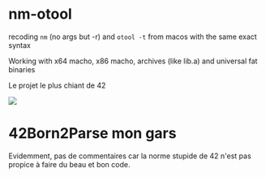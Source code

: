 # nm-otool

recoding `nm` (no args but -r) and `otool -t` from macos with the same exact syntax

Working with x64 macho, x86 macho, archives (like lib.a) and universal fat binaries


Le projet le plus chiant de 42 

![](https://i.imgur.com/AJ7byIC.png)

# 42Born2Parse mon gars


Evidemment, pas de commentaires car la norme stupide de 42 n'est pas propice à faire du beau et bon code.
